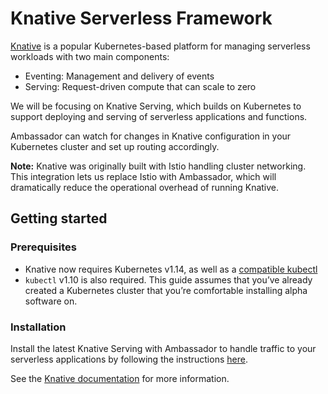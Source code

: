 # Knative Serverless Framework

[Knative](https://knative.dev/) is a popular Kubernetes-based platform for managing serverless workloads with two main components:

- Eventing: Management and delivery of events
- Serving: Request-driven compute that can scale to zero

We will be focusing on Knative Serving, which builds on Kubernetes to support deploying and serving of serverless applications and functions.

Ambassador can watch for changes in Knative configuration in your Kubernetes cluster and set up routing accordingly.

**Note:** Knative was originally built with Istio handling cluster networking. This integration lets us replace Istio with  Ambassador, which will dramatically reduce the operational overhead of running Knative.

## Getting started

### Prerequisites

- Knative now requires Kubernetes v1.14, as well as a [compatible kubectl](https://knative.dev/v1.1-docs/install/operator/knative-with-operators/#installing-knative-serving-with-different-networking-layers)
- `kubectl` v1.10 is also required. This guide assumes that you’ve already created a Kubernetes cluster that you’re comfortable installing alpha software on.

### Installation

Install the latest Knative Serving with Ambassador to handle traffic to your serverless applications by following the instructions [here](https://knative.dev/docs/admin/install/knative-with-operators/).

See the [Knative documentation](https://knative.dev/docs/) for more information.
